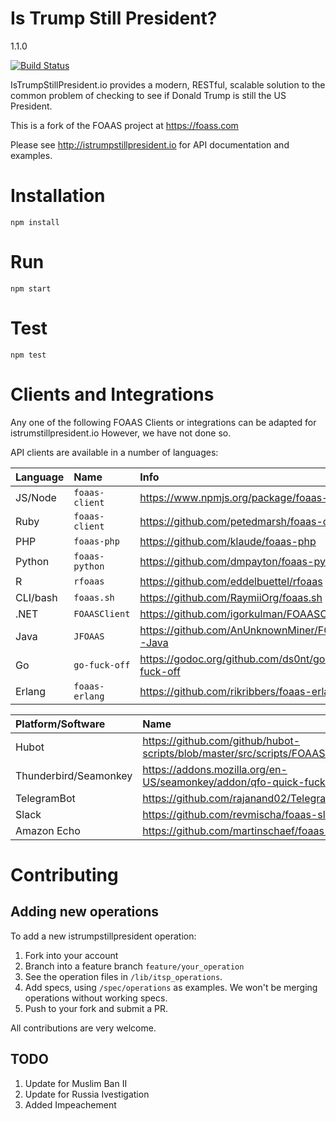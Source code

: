 # Is Trump Still President?

1.1.0

[![Build Status](https://travis-ci.org/ksonney/istrumpstillpresident.io.svg?branch=istrumpstillpresident)](https://travis-ci.org/ksonney/istrumpstillpresident.io)


IsTrumpStillPresident.io provides a modern, RESTful, scalable solution to the common problem of checking to see if Donald Trump is still the US President.

This is a fork of the FOAAS project at https://foass.com

Please see http://istrumpstillpresident.io for API documentation and examples.

# Installation

	npm install

# Run

	npm start

# Test

	npm test

# Clients and Integrations

Any one of the following FOAAS Clients or integrations can be adapted for istrumstillpresident.io However, we have not done so. 

API clients are available in a number of languages:

| Language | Name           | Info                                           |
|:---------|:---------------|:-----------------------------------------------|
| JS/Node  | `foaas-client` | https://www.npmjs.org/package/foaas-client     |
| Ruby     | `foaas-client` | https://github.com/petedmarsh/foaas-client     |
| PHP      | `foaas-php`    | https://github.com/klaude/foaas-php            |
| Python   | `foaas-python` | https://github.com/dmpayton/foaas-python       |
| R        | `rfoaas`       | https://github.com/eddelbuettel/rfoaas         |
| CLI/bash | `foaas.sh`     | https://github.com/RaymiiOrg/foaas.sh          |
| .NET     | `FOAASClient`  | https://github.com/igorkulman/FOAASClient      |
| Java     | `JFOAAS`       | https://github.com/AnUnknownMiner/FOAAS-Java   |
| Go       | `go-fuck-off`  | https://godoc.org/github.com/ds0nt/go-fuck-off |
| Erlang   | `foaas-erlang` | https://github.com/rikribbers/foaas-erlang     |


| Platform/Software     | Name                                                                         |
|:----------------------|:-----------------------------------------------------------------------------|
| Hubot				    | https://github.com/github/hubot-scripts/blob/master/src/scripts/FOAAS.coffee |
| Thunderbird/Seamonkey | https://addons.mozilla.org/en-US/seamonkey/addon/qfo-quick-fuck-off          |
| TelegramBot           | https://github.com/rajanand02/TelegramFoaasBot                               |
| Slack                 | https://github.com/revmischa/foaas-slack                                     |
| Amazon Echo           | https://github.com/martinschaef/foaas-alex                                   |

# Contributing

## Adding new operations

To add a new istrumpstillpresident operation:

1. Fork into your account
2. Branch into a feature branch `feature/your_operation`
3. See the operation files in `/lib/itsp_operations`.
4. Add specs, using `/spec/operations` as examples. We won't be merging operations without working specs.
5. Push to your fork and submit a PR.

All contributions are very welcome.

## TODO

1. Update for Muslim Ban II
2. Update for Russia Ivestigation
3. Added Impeachement
